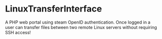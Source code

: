 # LinuxTransferInterface
A PHP web portal using steam OpenID authentication. Once logged in a user can transfer files between two remote Linux servers without requiring SSH access!

